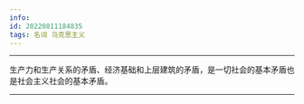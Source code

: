 ```yaml
---
info:
id: 20220811184835
tags: 名词 马克思主义
---
```

---
生产力和生产关系的矛盾、经济基础和上层建筑的矛盾，是一切社会的基本矛盾也是社会主义社会的基本矛盾。

---

